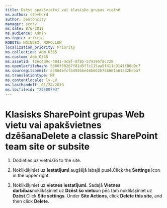 ```yaml
---
title: Dzēst apakšvietni vai klasisko grupas vietnē
ms.author: stevhord
author: bentoncity
manager: scotv
ms.date: 8/6/2018
ms.audience: Admin
ms.topic: article
ROBOTS: NOINDEX, NOFOLLOW
localization_priority: Priority
ms.collection: Adm_O365
ms.custom: Adm_O365
ms.assetid: f2ec4d9c-4841-4c8f-8f85-574395f8c728
ms.openlocfilehash: 5366f68267f81d5f7c115aa5f411c9141f00d9c7
ms.sourcegitcommit: e2864efcfb493b6e46b662b746661a61232bdba7
ms.translationtype: MT
ms.contentlocale: lv-LV
ms.lasthandoff: 01/24/2019
ms.locfileid: "29500793"
---
```

# <a name="delete-a-classic-sharepoint-team-site-or-subsite"></a><span data-ttu-id="630cc-102">Klasisks SharePoint grupas Web vietu vai apakšvietnes dzēšana</span><span class="sxs-lookup"><span data-stu-id="630cc-102">Delete a classic SharePoint team site or subsite</span></span>

1. <span data-ttu-id="630cc-103">Dodieties uz vietni.</span><span class="sxs-lookup"><span data-stu-id="630cc-103">Go to the site.</span></span>
    
2. <span data-ttu-id="630cc-104">Noklikšķiniet uz **Iestatījumi** augšējā labajā pusē.</span><span class="sxs-lookup"><span data-stu-id="630cc-104">Click the **Settings** icon in the upper right.</span></span> 
    
3. <span data-ttu-id="630cc-p101">Noklikšķiniet uz **vietnes iestatījumi**. Sadaļā **Vietnes darbības**noklikšķiniet uz **Dzēst šo vietu**un pēc tam noklikšķiniet uz **Dzēst**.</span><span class="sxs-lookup"><span data-stu-id="630cc-p101">Click **Site settings**. Under **Site Actions**, click **Delete this site**, and then click **Delete**.</span></span>
    

